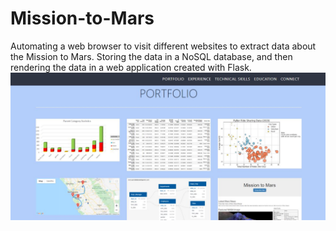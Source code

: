 # Mission-to-Mars
Automating a web browser to visit different websites to extract data about the Mission to Mars. Storing the data in a NoSQL database, and then rendering the data in a web application created with Flask.
![Completed_Portfolio](https://github.com/ejlaflure/Mission-to-Mars/blob/master/Completed_Portfolio.JPG)
